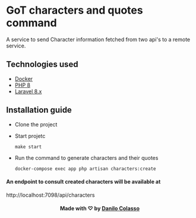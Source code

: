 GoT characters and quotes command
===================

A service to send Character information fetched from two api's to a remote service.

## Technologies used

- [Docker](https://www.docker.com/)
- [PHP 8](https://www.php.net/releases/8.0/en.php)
- [Laravel 8.x](https://laravel.com/docs/8.x)

## Installation guide

- Clone the project
- Start projetc

  `make start`
- Run the command to generate characters and their quotes

  `docker-compose exec app php artisan characters:create`

#### An endpoint to consult created characters will be available at
http://localhost:7098/api/characters

<h4 align="center">
    Made with ♡ by <a href="https://www.linkedin.com/in/danilocolasso/" target="_blank">Danilo Colasso</a>
</h4>
